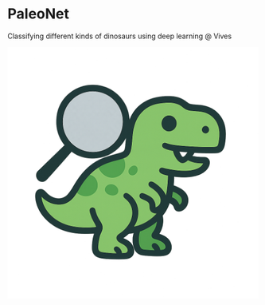 # PaleoNet

Classifying different kinds of dinosaurs using deep learning @ Vives

![PaleoNet Logo](/assets/logo.png)